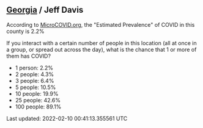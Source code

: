 
## [Georgia](/united-states/georgia) / Jeff Davis

According to [MicroCOVID.org](http://microcovid.org),
the "Estimated Prevalence" of COVID in this county is 2.2%

If you interact with a certain number of people in this location
(all at once in a group, or spread out across the day), what is the chance that
1 or more of them has COVID?

- 1 person: 2.2%
- 2 people: 4.3%
- 3 people: 6.4%
- 5 people: 10.5%
- 10 people: 19.9%
- 25 people: 42.6%
- 100 people: 89.1%

Last updated: 2022-02-10 00:41:13.355561 UTC
